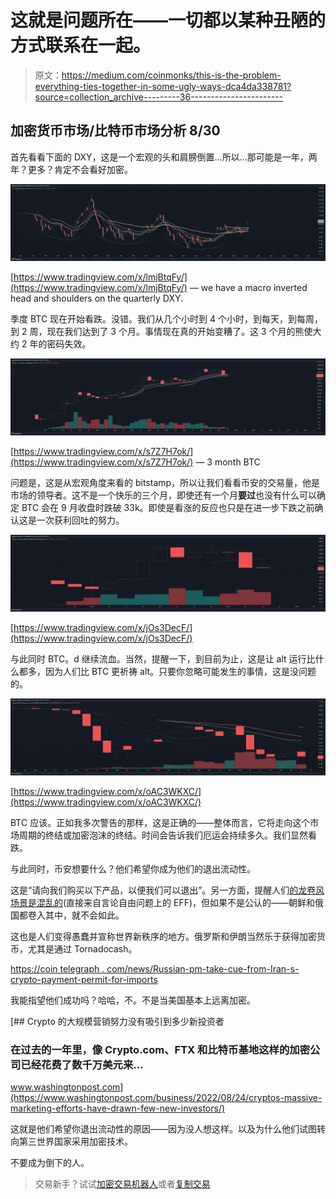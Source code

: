 # 这就是问题所在——一切都以某种丑陋的方式联系在一起。

> 原文：<https://medium.com/coinmonks/this-is-the-problem-everything-ties-together-in-some-ugly-ways-dca4da338781?source=collection_archive---------36----------------------->

## 加密货币市场/比特币市场分析 8/30

首先看看下面的 DXY，这是一个宏观的头和肩膀倒置…所以…那可能是一年，两年？更多？肯定不会看好加密。

![](img/65be0e13fa4b3edf1305dea6877e3b54.png)

[https://www.tradingview.com/x/lmjBtqFy/](https://www.tradingview.com/x/lmjBtqFy/) — we have a macro inverted head and shoulders on the quarterly DXY.

季度 BTC 现在开始看跌。没错。我们从几个小时到 4 个小时，到每天，到每周，到 2 周，现在我们达到了 3 个月。事情现在真的开始变糟了。这 3 个月的熊使大约 2 年的密码失效。

![](img/b0a16ca8019ad897c817a707eaa94886.png)

[https://www.tradingview.com/x/s7Z7H7ok/](https://www.tradingview.com/x/s7Z7H7ok/) — 3 month BTC

问题是，这是从宏观角度来看的 bitstamp，所以让我们看看币安的交易量，他是市场的领导者。这不是一个快乐的三个月，即使还有一个月**要过**也没有什么可以确定 BTC 会在 9 月收盘时跌破 33k。即使是看涨的反应也只是在进一步下跌之前确认这是一次获利回吐的努力。

![](img/b926385ec23112ff0b8987d803c429fb.png)

[https://www.tradingview.com/x/jOs3DecF/](https://www.tradingview.com/x/jOs3DecF/)

与此同时 BTC。d 继续流血。当然，提醒一下，到目前为止，这是让 alt 运行比什么都多，因为人们比 BTC 更祈祷 alt。只要你忽略可能发生的事情，这是没问题的。

![](img/8727ef873c81b32d24d54dcc78332f80.png)

[https://www.tradingview.com/x/oAC3WKXC/](https://www.tradingview.com/x/oAC3WKXC/)

BTC 应该。正如我多次警告的那样，这是正确的——整体而言，它将走向这个市场周期的终结或加密泡沫的终结。时间会告诉我们厄运会持续多久。我们显然看跌。

与此同时，币安想要什么？他们希望你成为他们的退出流动性。

这是“请向我们购买以下产品，以便我们可以退出”。另一方面，提醒人们[的龙卷风场景是混乱的](https://www.eff.org/deeplinks/2022/08/code-speech-and-tornado-cash-mixer)(直接来自言论自由问题上的 EFF)，但如果不是公认的——朝鲜和俄国都卷入其中，就不会如此。

这也是人们变得愚蠢并宣称世界新秩序的地方。俄罗斯和伊朗当然乐于获得加密货币，尤其是通过 Tornadocash。

[https://coin telegraph . com/news/Russian-pm-take-cue-from-Iran-s-crypto-payment-permit-for-imports](https://cointelegraph.com/news/russian-pm-takes-cue-from-iran-s-crypto-payment-permit-for-imports)

我能指望他们成功吗？哈哈，不。不是当美国基本上远离加密。

[](https://www.washingtonpost.com/business/2022/08/24/cryptos-massive-marketing-efforts-have-drawn-few-new-investors/) [## Crypto 的大规模营销努力没有吸引到多少新投资者

### 在过去的一年里，像 Crypto.com、FTX 和比特币基地这样的加密公司已经花费了数千万美元来…

www.washingtonpost.com](https://www.washingtonpost.com/business/2022/08/24/cryptos-massive-marketing-efforts-have-drawn-few-new-investors/) 

这就是他们希望你退出流动性的原因——因为没人想这样。以及为什么他们试图转向第三世界国家采用加密技术。

不要成为倒下的人。

> 交易新手？试试[加密交易机器人](/coinmonks/crypto-trading-bot-c2ffce8acb2a)或者[复制交易](/coinmonks/top-10-crypto-copy-trading-platforms-for-beginners-d0c37c7d698c)